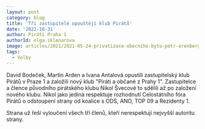 ```yaml
---
layout: post
category: blog
title: 'Tři zastupitelé opouštějí klub Pirátů'
date: '2022-10-31'
author: Piráti Praha 1
authorId: olga.sklenarova
image: articles/2021/2021-05-24-privatizace-obecniho-bytu-petr-arenberger.jpg
tags:
  - Volby
---
```


David Bodeček, Martin Arden a Ivana Antalová opustili zastupitelský klub Pirátů v Praze 1 a založili nový klub "Piráti a občané z Prahy 1". Zastupitelce a člence původního pirátského klubu Nikol Švecové to sdělili až po založení nového klubu. Nikol jako jediná respektuje rozhodnutí Celostátního fóra Pirátů o odstoupení strany od koalice s ODS, ANO, TOP 09 a Rezidenty 1.

Strana už řeší vyloučení všech tří členů, kteří nerespektují nejvyšší autoritu strany.
